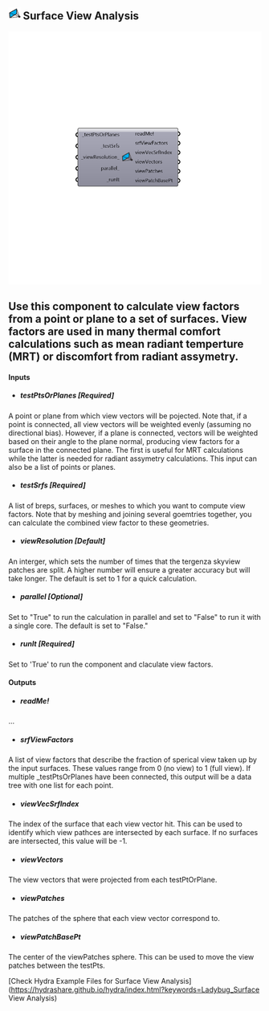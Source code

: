 ## ![](../../images/icons/Surface_View_Analysis.png) Surface View Analysis

![](../../images/components/Surface_View_Analysis.png)

Use this component to calculate view factors from a point or plane to a set of surfaces.  View factors are used in many thermal comfort calculations such as mean radiant temperture (MRT) or discomfort from radiant assymetry. 
 -
 

#### Inputs
* ##### testPtsOrPlanes [Required]
A point or plane from which view vectors will be pojected.  Note that, if a point is connected, all view vectors will be weighted evenly (assuming no directional bias).  However, if a plane is connected, vectors will be weighted based on their angle to the plane normal, producing view factors for a surface in the connected plane.  The first is useful for MRT calculations while the latter is needed for radiant assymetry calculations.  This input can also be a list of points or planes.
* ##### testSrfs [Required]
A list of breps, surfaces, or meshes to which you want to compute view factors.  Note that by meshing and joining several goemtries together, you can calculate the combined view factor to these geometries.
* ##### viewResolution [Default]
An interger, which sets the number of times that the tergenza skyview patches are split.  A higher number will ensure a greater accuracy but will take longer.  The default is set to 1 for a quick calculation.
* ##### parallel [Optional]
Set to "True" to run the calculation in parallel and set to "False" to run it with a single core.  The default is set to "False."
* ##### runIt [Required]
Set to 'True' to run the component and claculate view factors.

#### Outputs
* ##### readMe!
...
* ##### srfViewFactors
A list of view factors that describe the fraction of sperical view taken up by the input surfaces.  These values range from 0 (no view) to 1 (full view).  If multiple _testPtsOrPlanes have been connected, this output will be a data tree with one list for each point.
* ##### viewVecSrfIndex
The index of the surface that each view vector hit.  This can be used to identify which view pathces are intersected by each surface.  If no surfaces are intersected, this value will be -1.
* ##### viewVectors
The view vectors that were projected from each testPtOrPlane.
* ##### viewPatches
The patches of the sphere that each view vector correspond to.
* ##### viewPatchBasePt
The center of the viewPatches sphere. This can be used to move the view patches between the testPts.


[Check Hydra Example Files for Surface View Analysis](https://hydrashare.github.io/hydra/index.html?keywords=Ladybug_Surface View Analysis)